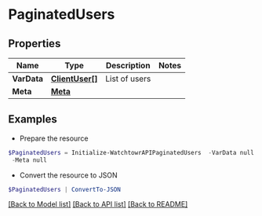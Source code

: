 # PaginatedUsers
## Properties

Name | Type | Description | Notes
------------ | ------------- | ------------- | -------------
**VarData** | [**ClientUser[]**](ClientUser.md) | List of users | 
**Meta** | [**Meta**](Meta.md) |  | 

## Examples

- Prepare the resource
```powershell
$PaginatedUsers = Initialize-WatchtowrAPIPaginatedUsers  -VarData null `
 -Meta null
```

- Convert the resource to JSON
```powershell
$PaginatedUsers | ConvertTo-JSON
```

[[Back to Model list]](../README.md#documentation-for-models) [[Back to API list]](../README.md#documentation-for-api-endpoints) [[Back to README]](../README.md)

